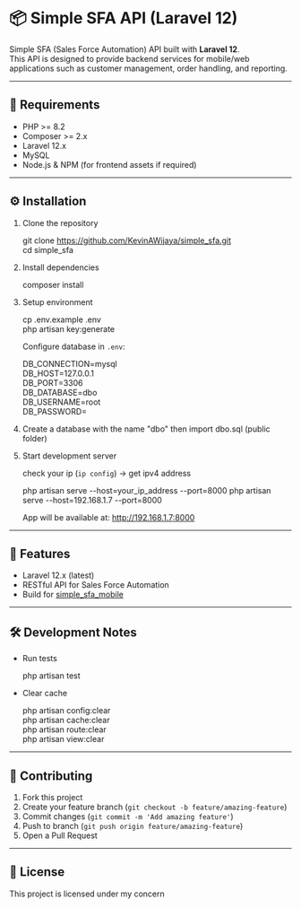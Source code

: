 # 📦 Simple SFA API (Laravel 12)

Simple SFA (Sales Force Automation) API built with **Laravel 12**.  
This API is designed to provide backend services for mobile/web applications such as customer management, order handling, and reporting.

---

## 🚀 Requirements

- PHP >= 8.2  
- Composer >= 2.x  
- Laravel 12.x  
- MySQL
- Node.js & NPM (for frontend assets if required)

---

## ⚙️ Installation

1. Clone the repository

   git clone https://github.com/KevinAWijaya/simple_sfa.git  
   cd simple_sfa

2. Install dependencies

   composer install

3. Setup environment

   cp .env.example .env  
   php artisan key:generate

   Configure database in `.env`:

   DB_CONNECTION=mysql  
   DB_HOST=127.0.0.1  
   DB_PORT=3306  
   DB_DATABASE=dbo  
   DB_USERNAME=root  
   DB_PASSWORD=

4. Create a database with the name "dbo" then import dbo.sql (public folder)

5. Start development server

   check your ip (`ip config`) -> get ipv4 address

   php artisan serve --host=your_ip_address --port=8000
   php artisan serve --host=192.168.1.7 --port=8000

   App will be available at: http://192.168.1.7:8000

---

## 🧩 Features

- Laravel 12.x (latest)  
- RESTful API for Sales Force Automation  
- Build for [simple_sfa_mobile](https://github.com/KevinAWijaya/simple_sfa_mobile)  

---

## 🛠️ Development Notes

- Run tests

  php artisan test

- Clear cache

  php artisan config:clear  
  php artisan cache:clear  
  php artisan route:clear  
  php artisan view:clear

---

## 🤝 Contributing

1. Fork this project  
2. Create your feature branch (`git checkout -b feature/amazing-feature`)  
3. Commit changes (`git commit -m 'Add amazing feature'`)  
4. Push to branch (`git push origin feature/amazing-feature`)  
5. Open a Pull Request  

---

## 📜 License

This project is licensed under my concern
